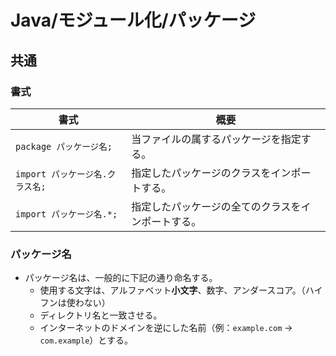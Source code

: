 # Java/モジュール化/パッケージ

## 共通

### 書式

| 書式                            | 概要                                               |
| ------------------------------- | -------------------------------------------------- |
| `package パッケージ名;`         | 当ファイルの属するパッケージを指定する。           |
| `import パッケージ名.クラス名;` | 指定したパッケージのクラスをインポートする。       |
| `import パッケージ名.*;`        | 指定したパッケージの全てのクラスをインポートする。 |

### パッケージ名

- パッケージ名は、一般的に下記の通り命名する。
  - 使用する文字は、アルファベット**小文字**、数字、アンダースコア。（ハイフンは使わない）
  - ディレクトリ名と一致させる。
  - インターネットのドメインを逆にした名前（例：`example.com` -> `com.example`）とする。
